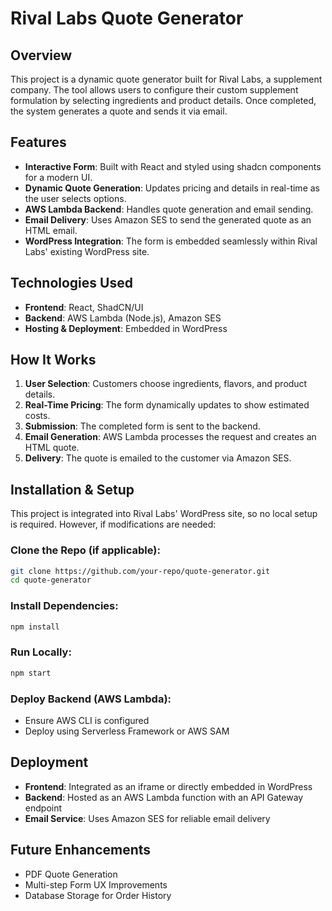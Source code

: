 # Rival Labs Quote Generator

## Overview

This project is a dynamic quote generator built for Rival Labs, a supplement company. The tool allows users to configure their custom supplement formulation by selecting ingredients and product details. Once completed, the system generates a quote and sends it via email.

## Features

- **Interactive Form**: Built with React and styled using shadcn components for a modern UI.
- **Dynamic Quote Generation**: Updates pricing and details in real-time as the user selects options.
- **AWS Lambda Backend**: Handles quote generation and email sending.
- **Email Delivery**: Uses Amazon SES to send the generated quote as an HTML email.
- **WordPress Integration**: The form is embedded seamlessly within Rival Labs' existing WordPress site.

## Technologies Used

- **Frontend**: React, ShadCN/UI
- **Backend**: AWS Lambda (Node.js), Amazon SES
- **Hosting & Deployment**: Embedded in WordPress

## How It Works

1. **User Selection**: Customers choose ingredients, flavors, and product details.
2. **Real-Time Pricing**: The form dynamically updates to show estimated costs.
3. **Submission**: The completed form is sent to the backend.
4. **Email Generation**: AWS Lambda processes the request and creates an HTML quote.
5. **Delivery**: The quote is emailed to the customer via Amazon SES.

## Installation & Setup

This project is integrated into Rival Labs' WordPress site, so no local setup is required. However, if modifications are needed:

### Clone the Repo (if applicable):

```bash
git clone https://github.com/your-repo/quote-generator.git
cd quote-generator
```

### Install Dependencies:

```bash
npm install
```

### Run Locally:

```bash
npm start
```

### Deploy Backend (AWS Lambda):

- Ensure AWS CLI is configured
- Deploy using Serverless Framework or AWS SAM

## Deployment

- **Frontend**: Integrated as an iframe or directly embedded in WordPress
- **Backend**: Hosted as an AWS Lambda function with an API Gateway endpoint
- **Email Service**: Uses Amazon SES for reliable email delivery

## Future Enhancements

- PDF Quote Generation
- Multi-step Form UX Improvements
- Database Storage for Order History